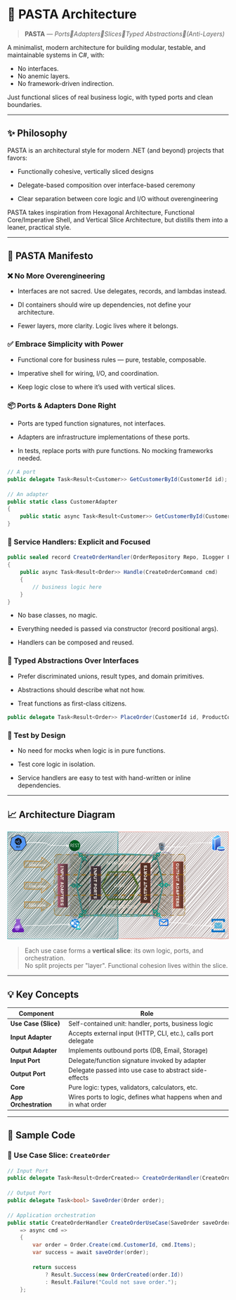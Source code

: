 # 🍝 PASTA Architecture

> **PASTA** — _Ports🔹Adapters🔹Slices🔹Typed Abstractions🔹(Anti-Layers)_

A minimalist, modern architecture for building modular, testable, and maintainable systems in C#, with:
- No interfaces.
- No anemic layers.
- No framework-driven indirection.

Just functional slices of real business logic, with typed ports and clean boundaries.

---
## ✨ Philosophy

PASTA is an architectural style for modern .NET (and beyond) projects that favors:

* Functionally cohesive, vertically sliced designs

* Delegate-based composition over interface-based ceremony

* Clear separation between core logic and I/O without overengineering

PASTA takes inspiration from Hexagonal Architecture, Functional Core/Imperative Shell, and Vertical Slice Architecture, but distills them into a leaner, practical style.

---

## 📜 PASTA Manifesto

### ❌ No More Overengineering

* Interfaces are not sacred. Use delegates, records, and lambdas instead.

* DI containers should wire up dependencies, not define your architecture.

* Fewer layers, more clarity. Logic lives where it belongs.

### ✅ Embrace Simplicity with Power

* Functional core for business rules — pure, testable, composable.

* Imperative shell for wiring, I/O, and coordination.

* Keep logic close to where it’s used with vertical slices.

### 📦 Ports & Adapters Done Right

* Ports are typed function signatures, not interfaces.

* Adapters are infrastructure implementations of these ports.

* In tests, replace ports with pure functions. No mocking frameworks needed.

```csharp
// A port
public delegate Task<Result<Customer>> GetCustomerById(CustomerId id);

// An adapter
public static class CustomerAdapter
{
    public static async Task<Result<Customer>> GetCustomerById(CustomerId id) => ...
}
```

### 🧩 Service Handlers: Explicit and Focused

```csharp
public sealed record CreateOrderHandler(OrderRepository Repo, ILogger Log)
{
    public async Task<Result<Order>> Handle(CreateOrderCommand cmd)
    {
        // business logic here
    }
}
```
* No base classes, no magic.

* Everything needed is passed via constructor (record positional args).

* Handlers can be composed and reused.

### 🧠 Typed Abstractions Over Interfaces

* Prefer discriminated unions, result types, and domain primitives.

* Abstractions should describe what not how.

* Treat functions as first-class citizens.

```csharp
public delegate Task<Result<Order>> PlaceOrder(CustomerId id, ProductCode code);
```

### 🧪 Test by Design

* No need for mocks when logic is in pure functions.

* Test core logic in isolation.

* Service handlers are easy to test with hand-written or inline dependencies.
---

## 📈 Architecture Diagram

![PASTA Architecture Diagram](./assets/PASTA-dark.png)

> Each use case forms a **vertical slice**: its own logic, ports, and orchestration.  
> No split projects per "layer". Functional cohesion lives within the slice.

---

## 💡 Key Concepts

| Component                | Role                                                                 |
|--------------------------|----------------------------------------------------------------------|
| **Use Case (Slice)**     | Self-contained unit: handler, ports, business logic                  |
| **Input Adapter**        | Accepts external input (HTTP, CLI, etc.), calls port delegate        |
| **Output Adapter**       | Implements outbound ports (DB, Email, Storage)                       |
| **Input Port**           | Delegate/function signature invoked by adapter                      |
| **Output Port**          | Delegate passed into use case to abstract side-effects              |
| **Core**                 | Pure logic: types, validators, calculators, etc.                     |
| **App Orchestration**    | Wires ports to logic, defines what happens when and in what order    |

---

## 🧪 Sample Code

### 🧩 Use Case Slice: `CreateOrder`

```csharp
// Input Port
public delegate Task<Result<OrderCreated>> CreateOrderHandler(CreateOrderCommand cmd);

// Output Port
public delegate Task<bool> SaveOrder(Order order);

// Application orchestration
public static CreateOrderHandler CreateOrderUseCase(SaveOrder saveOrder)
    => async cmd =>
    {
        var order = Order.Create(cmd.CustomerId, cmd.Items);
        var success = await saveOrder(order);

        return success
            ? Result.Success(new OrderCreated(order.Id))
            : Result.Failure("Could not save order.");
    };
